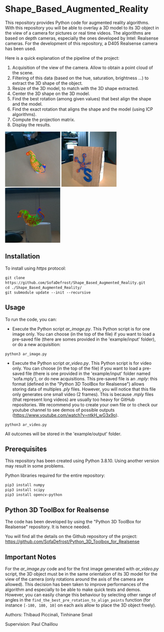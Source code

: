 # Shape_Based_Augmented_Reality

This repository provides Python code for augmented reality algorithms. With this repository you will be able to overlay a 3D model to its 3D object in the view of a camera for pictures or real time videos. The algorithms are based on depth cameras, especially the ones developed by Intel: Realsense cameras. For the development of this repository, a D405 Realsense camera has been used.

Here is a quick explanation of the pipeline of the project:

1. Acquisition of the view of the camera. Allow to obtain a point cloud of the scene.
1. Filtering of this data (based on the hue, saturation, brightness ...) to extract the 3D shape of the object.
1. Resize of the 3D model, to match with the 3D shape extracted.
1. Center the 3D shape on the 3D model.
1. Find the best rotation (among given values) that best align the shape and the model.
1. Find the exact rotation that aligns the shape and the model (using ICP algorithms).
1. Compute the projection matrix.
1. Display the results.

<img src="media/stomach_projection_side.png" alt="Projection of a stomach side" width="180" height="180">
<img src="media/sofa_projection.png" alt="Projection of Sofa Logo" width="180" height="180">
<img src="media/stomach_projection_front.png" alt="Projection of a stomach" width="180" height="180">


## Installation 

To install using *https* protocol:

```console
git clone https://github.com/SofaDefrost/Shape_Based_Augmented_Reality.git
cd ./Shape_Based_Augmented_Reality/
git submodule update --init --recursive
```

## Usage

To run the code, you can:

- Execute the Python script *ar_image.py*. This Python script is for one image only. You can choose (in the top of the file) if you want to load a pre-saved file (there are somes provided in the 'example/input' folder), or do a new acquisition:
```console
python3 ar_image.py
```

- Execute the Python script *ar_video.py*. This Python script is for video only. You can choose (in the top of the file) if you want to load a pre-saved file (there is one provided in the 'example/input' folder named 'sofa.mply'), or do new acquisitions. This pre-saved file is an *.mply*: this format (defined in the "Python 3D ToolBox for Realsense") allows storing data of multiples *.ply* files. However, you will notice that this file only generates one small video (2 frames). This is because *.mply* files (that represent long videos) are usually too heavy for GitHub repositories. We recommend you to create your own file or to check our youtube channel to see demos of possible outputs (https://www.youtube.com/watch?v=ntkH_wG3x9o).
```console
python3 ar_video.py
```

All outcomes will be stored in the 'example/output' folder.


## Prerequisites

This repository has been created using Python 3.8.10. Using another version may result in some problems. 

Python libraries required for the entire repository:

```console
pip3 install numpy
pip3 install scipy
pip3 install opencv-python
```

## Python 3D ToolBox for Realsense

The code has been developed by using the "Python 3D ToolBox for Realsense" repository. It is hence needed.

You will find all the details on the Github repository of the project: https://github.com/SofaDefrost/Python_3D_Toolbox_for_Realsense

## Important Notes

For the *ar_image.py* code and for the first image generated with *ar_video.py* script, the 3D object must be in the same orientation of its 3D model for the view of the camera (only rotations around the axis of the camera are allowed).
This decision has been taken to improve performances of the algorithm and especially to be able to make quick tests and demos.
However, you can easily change this behaviour by selecting other range of angles in the ```find_the_best_pre_rotation_to_align_points``` function (for instance ```[-180, 180, 10]``` on each axis allow to place the 3D object freely).

Authors: Thibaud Piccinali, Tinhinane Smail

Supervision: Paul Chaillou